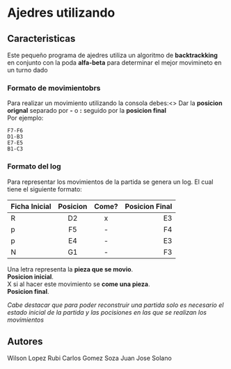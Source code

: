 # Ajedres utilizando 
## Caracteristicas
Este pequeño programa de ajedres utiliza un algoritmo de **backtrackking** en conjunto con la poda **alfa-beta** para determinar el mejor movimineto en un turno dado

### Formato de movimientobrs
Para realizar un movimiento utilizando la consola debes:<>
Dar la **posicion orignal** separado por **-** o **:** seguido por la **posicion final**<br>
Por ejemplo:
~~~
F7-F6
D1-B3
E7-E5
B1-C3
~~~

### Formato del log
Para representar los movimientos de la partida se genera un log. El cual tiene el siguiente formato:

| Ficha Inicial   |      Posicion      | Come? | Posicion Final |
|----------|:-------------:|:------:|------:|
| R |  D2 | x | E3 |
| p |  F5   |-|   F4 |
| p | E4 |-|    E3 |
| N | G1 |-|    F3 |

Una letra representa la **pieza que se movio**.<br>
**Posicion inicial**.<br>
X si al hacer este movimiento se **come una pieza**.<br>
**Posicion final**.<br>

*Cabe destacar que para poder reconstruir una partida solo es necesario el estado inicial de la partida y las pocisiones en las que se realizan los movimientos*

## Autores
Wilson Lopez Rubi
Carlos Gomez Soza
Juan Jose Solano